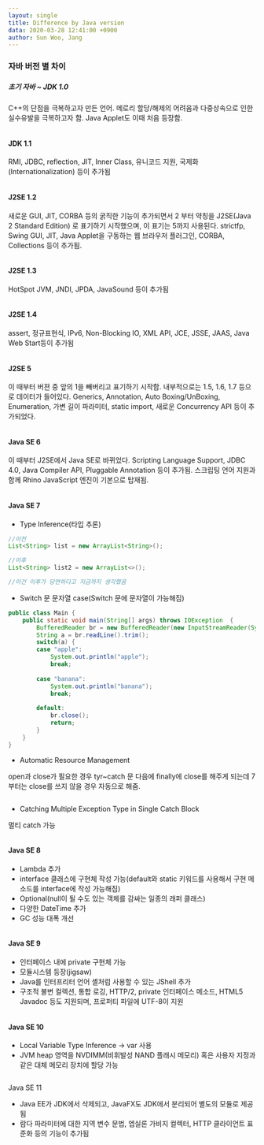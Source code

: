 ```yaml
---
layout: single
title: Difference by Java version
data: 2020-03-28 12:41:00 +0900
author: Sun Woo, Jang
---
```


### 자바 버전 별 차이

#####  초기 자바 ~ JDK 1.0

C++의 단점을 극복하고자 만든 언어. 메로리 할당/해제의 어려움과 다중상속으로 인한 실수유발을 극복하고자 함. Java Applet도 이때 처음 등장함.

![]()

#### JDK 1.1

RMI, JDBC, reflection, JIT, Inner Class, 유니코드 지원, 국제화(Internationalization) 등이 추가됨

![]()

#### J2SE 1.2

새로운 GUI, JIT, CORBA 등의 굵직한 기능이 추가되면서 2 부터 약칭을 J2SE(Java 2 Standard Edition) 로 표기하기 시작했으며, 이 표기는 5까지 사용된다. strictfp, Swing GUI, JIT, Java Applet을 구동하는 웹 브라우저 플러그인, CORBA, Collections 등이 추가됨.

![]()

#### J2SE 1.3

HotSpot JVM, JNDI, JPDA, JavaSound 등이 추가됨

![]()

#### J2SE 1.4

assert, 정규표현식, IPv6, Non-Blocking IO, XML API, JCE, JSSE, JAAS, Java Web Start등이 추가됨

![]()

#### J2SE 5

이 때부터 버젼 중 앞의 1을 빼버리고 표기하기 시작함. 내부적으로는 1.5, 1.6, 1.7 등으로 데이터가 들어있다. Generics, Annotation, Auto Boxing/UnBoxing, Enumeration, 가변 길이 파라미터, static import, 새로운 Concurrency API 등이 추가되었다. 

![]()

#### Java SE 6

이 때부터 J2SE에서 Java SE로 바뀌었다. Scripting Language Support, JDBC 4.0, Java Compiler API, Pluggable Annotation 등이 추가됨. 스크립팅 언어 지원과 함께 Rhino JavaScript 엔진이 기본으로 탑재됨.

![]()

#### Java SE 7

* Type Inference(타입 추론)

```java
//이전
List<String> list = new ArrayList<String>();

//이후
List<String> list2 = new ArrayList<>();

//이건 이후가 당연하다고 지금까지 생각했음
```

* Switch 문 문자열 case(Switch 문에 문자열이 가능해짐)

```Java
public class Main {
	public static void main(String[] args) throws IOException  {
		BufferedReader br = new BufferedReader(new InputStreamReader(System.in));
		String a = br.readLine().trim();
		switch(a) {
		case "apple":
			System.out.println("apple");
			break;
				
		case "banana":
			System.out.println("banana");
			break;
			
		default:
			br.close();
			return;
		}
	}
}
```

* Automatic Resource Management

open과 close가 필요한 경우 tyr~catch 문 다음에 finally에 close를 해주게 되는데 7부터는 close를 쓰지 않을 경우 자동으로 해줌.

![]()

* Catching Multiple Exception Type in Single Catch Block

멀티 catch 가능

![]()

#### Java SE 8

* Lambda 추가
* interface 클래스에 구현체 작성 가능(default와 static 키워드를 사용해서 구현 메소드를 interface에 작성 가능해짐)
* Optional(null이 될 수도 있는 객체를 감싸는 일종의 래퍼 클래스)
* 다양한 DateTime 추가
* GC 성능 대폭 개선

![]()

#### Java SE 9

* 인터페이스 내에 private 구현체 가능
* 모듈시스템 등장(jigsaw)
* Java를 인터프리터 언어 셸처럼 사용할 수 있는 JShell 추가
* 구조적 불변 컬렉션, 통합 로깅, HTTP/2, private 인터페이스 메소드, HTML5 Javadoc 등도 지원되며, 프로퍼티 파일에 UTF-8이 지원

![]()

#### Java SE 10

* Local Variable Type Inference -> var 사용
* JVM heap 영역을 NVDIMM(비휘발성 NAND 플래시 메모리) 혹은 사용자 지정과 같은 대체 메모리 장치에 할당 가능

![]()

Java SE 11

* Java EE가 JDK에서 삭제되고, JavaFX도 JDK에서 분리되어 별도의 모듈로 제공됨
* 람다 파라미터에 대한 지역 변수 문법, 엡실론 가비지 컬렉터, HTTP 클라이언트 표준화 등의 기능이 추가됨